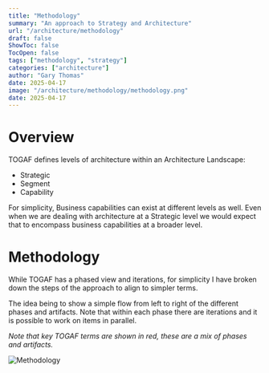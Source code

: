 ```yaml
---
title: "Methodology"
summary: "An approach to Strategy and Architecture"
url: "/architecture/methodology"
draft: false
ShowToc: false
TocOpen: false
tags: ["methodology", "strategy"]
categories: ["architecture"]
author: "Gary Thomas"
date: 2025-04-17
image: "/architecture/methodology/methodology.png"
date: 2025-04-17
---
```


# Overview

TOGAF defines levels of architecture within an Architecture Landscape:
- Strategic
- Segment
- Capability

For simplicity, Business capabilities can exist at different levels as well. Even when we are dealing with architecture at a Strategic level we would expect that to encompass business capabilities at a broader level.

# Methodology

While TOGAF has a phased view and iterations, for simplicity I have broken down the steps of the approach to align to simpler terms.

The idea being to show a simple flow from left to right of the different phases and artifacts. Note that within each phase there are iterations and it is possible to work on items in parallel.

*Note that key TOGAF terms are shown in red, these are a mix of phases and artifacts.*

![Methodology](/architecture/methodology/methodology.png)
